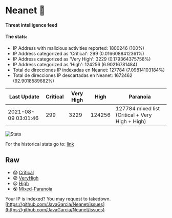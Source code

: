# Neanet :hocho:
#### Threat intelligence feed
#### The stats:

- IP Address with malicious activities reported: 1800246 (100%)
- IP Address categorized as 'Critical':  299 (0.0166088412361%)
- IP Address categorized as 'Very High':  3229 (0.179364375758%)
- IP Address categorized as 'High':  124256 (6.90216781484)
- Total de direcciones IP indexadas en Neanet:  127784 (7.09814103184%)
- Total de direcciones IP descartadas en Neanet:  1672462 (92.9018589682%)

| Last Update | Critical | Very High | High | Paranoia |
| --- | --- | --- | --- | --- |
| 2021-08-09 03:01:46 | 299 | 3229 | 124256 | 127784 mixed list (Critical + Very High + High)|

![Stats](https://docs.google.com/spreadsheets/d/e/2PACX-1vSnaNMIXVabIpDJjufMlzH7poXnshF3mgd8Is1g9ytUEzVsP5my4Trn8f-xkoLLQ38xpL3HtmUexLo6/pubchart?oid=501124687&format=image)

For the historical stats go to: [link](/stats.csv)
## Raw
- :scream: [Critical](https://raw.githubusercontent.com/JavaGarcia/Neanet/master/blacklists/neanet_critical.txt)
- :fearful: [VeryHigh](https://raw.githubusercontent.com/JavaGarcia/Neanet/master/blacklists/neanet_veryHigh.txtt)
- :frowning: [High](https://raw.githubusercontent.com/JavaGarcia/Neanet/master/blacklists/neanet_high.txt)
- :dizzy_face: [Mixed-Paranoia](https://raw.githubusercontent.com/JavaGarcia/Neanet/master/blacklists/neanet_all.txt)


Your IP is indexed? You may request to takedown. [https://github.com/JavaGarcia/Neanet/issues](https://github.com/JavaGarcia/Neanet/issues)






































































































































































































































































































































































































































































































































































































































































































































































































































































































































































































































































































































































































































































































































































































































































































































































































































































































































































































































































































































































































































































































































































































































































































































































































































































































































































































































































































































































































































































































































































































































































































































































































































































































































































































































































































































































































































































































































































































































































































































































































































































































































































































































































































































































































































































































































































































































































































































































































































































































































































































































































































































































































































































































































































































































































































































































































































































































































































































































































































































































































































































































































































































































































































































































































































































































































































































































































































































































































































































































































































































































































































































































































































































































































































































































































































































































































































































































































































































































































































































































































































































































































































































































































